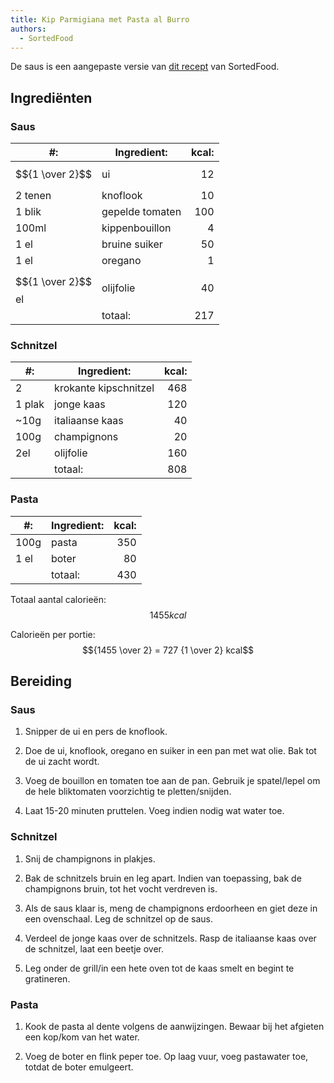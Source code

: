 ```yaml
---
title: Kip Parmigiana met Pasta al Burro
authors:
  - SortedFood
---
```


De saus is een aangepaste versie van [dit recept](https://www.youtube.com/watch?v=MCSTiPtGSUA) van SortedFood.

## Ingrediënten

### Saus

| #:                 | Ingredient:     | kcal: |
| ------------------ | --------------- | ----: |
| $${1 \over 2}$$    | ui              |    12 |
| 2 tenen            | knoflook        |    10 |
| 1 blik             | gepelde tomaten |   100 |
| 100ml              | kippenbouillon  |     4 |
| 1 el               | bruine suiker   |    50 |
| 1 el               | oregano         |     1 |
| $${1 \over 2}$$ el | olijfolie       |    40 |
|                    | totaal:         |   217 |

### Schnitzel

| #:     | Ingredient:           | kcal: |
| ------ | --------------------- | ----: |
| 2      | krokante kipschnitzel |   468 |
| 1 plak | jonge kaas            |   120 |
| ~10g   | italiaanse kaas       |    40 |
| 100g   | champignons           |    20 |
| 2el    | olijfolie             |   160 |
|        | totaal:               |   808 |

### Pasta

| #:   | Ingredient: | kcal: |
| ---- | ----------- | ----: |
| 100g | pasta       |   350 |
| 1 el | boter       |    80 |
|      | totaal:     |   430 |

Totaal aantal calorieën: $$1455 kcal$$

Calorieën per portie: $${1455 \over 2} = 727 {1 \over 2} kcal$$

## Bereiding

### Saus

1. Snipper de ui en pers de knoflook.

1. Doe de ui, knoflook, oregano en suiker in een pan met wat olie. Bak tot de ui zacht wordt.

1. Voeg de bouillon en tomaten toe aan de pan. Gebruik je spatel/lepel om de hele bliktomaten voorzichtig te pletten/snijden.

1. Laat 15-20 minuten pruttelen. Voeg indien nodig wat water toe.

### Schnitzel

1. Snij de champignons in plakjes.

1. Bak de schnitzels bruin en leg apart. Indien van toepassing, bak de champignons bruin, tot het vocht verdreven is.

1. Als de saus klaar is, meng de champignons erdoorheen en giet deze in een ovenschaal. Leg de schnitzel op de saus.

1. Verdeel de jonge kaas over de schnitzels. Rasp de italiaanse kaas over de schnitzel, laat een beetje over.

1. Leg onder de grill/in een hete oven tot de kaas smelt en begint te gratineren.

### Pasta

1. Kook de pasta al dente volgens de aanwijzingen. Bewaar bij het afgieten een kop/kom van het water.

1. Voeg de boter en flink peper toe. Op laag vuur, voeg pastawater toe, totdat de boter emulgeert.
